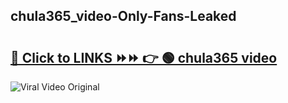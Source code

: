
 ## chula365_video-Only-Fans-Leaked

# <h2><a href="https://clipsfans.com/chula365_video&ref=git">🔗 Click to LINKS ⏩⏩ 👉 🟢 chula365 video </a></h2>

<a href="https://clipsfans.com/chula365_video&ref=git" rel="nofollow" data-target="animated-image.originalLink"><img src="https://i.ibb.co.com/xMMVF88/686577567.gif" alt="Viral Video Original" style="max-width: 100%; display: inline-block;" data-target="animated-image.originalImage"></a>
